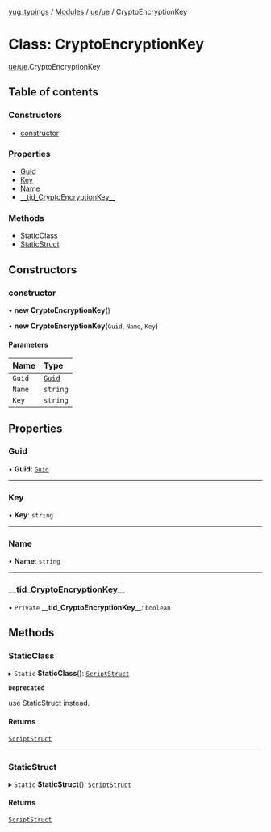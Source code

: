 [yug_typings](../README.md) / [Modules](../modules.md) / [ue/ue](../modules/ue_ue.md) / CryptoEncryptionKey

# Class: CryptoEncryptionKey

[ue/ue](../modules/ue_ue.md).CryptoEncryptionKey

## Table of contents

### Constructors

- [constructor](ue_ue.CryptoEncryptionKey.md#constructor)

### Properties

- [Guid](ue_ue.CryptoEncryptionKey.md#guid)
- [Key](ue_ue.CryptoEncryptionKey.md#key)
- [Name](ue_ue.CryptoEncryptionKey.md#name)
- [\_\_tid\_CryptoEncryptionKey\_\_](ue_ue.CryptoEncryptionKey.md#__tid_cryptoencryptionkey__)

### Methods

- [StaticClass](ue_ue.CryptoEncryptionKey.md#staticclass)
- [StaticStruct](ue_ue.CryptoEncryptionKey.md#staticstruct)

## Constructors

### constructor

• **new CryptoEncryptionKey**()

• **new CryptoEncryptionKey**(`Guid`, `Name`, `Key`)

#### Parameters

| Name | Type |
| :------ | :------ |
| `Guid` | [`Guid`](ue_ue_s.Guid.md) |
| `Name` | `string` |
| `Key` | `string` |

## Properties

### Guid

• **Guid**: [`Guid`](ue_ue_s.Guid.md)

___

### Key

• **Key**: `string`

___

### Name

• **Name**: `string`

___

### \_\_tid\_CryptoEncryptionKey\_\_

• `Private` **\_\_tid\_CryptoEncryptionKey\_\_**: `boolean`

## Methods

### StaticClass

▸ `Static` **StaticClass**(): [`ScriptStruct`](ue_ue.ScriptStruct.md)

**`Deprecated`**

use StaticStruct instead.

#### Returns

[`ScriptStruct`](ue_ue.ScriptStruct.md)

___

### StaticStruct

▸ `Static` **StaticStruct**(): [`ScriptStruct`](ue_ue.ScriptStruct.md)

#### Returns

[`ScriptStruct`](ue_ue.ScriptStruct.md)
